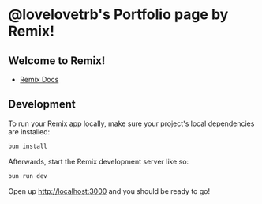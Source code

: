 # @lovelovetrb's Portfolio page by Remix!

## Welcome to Remix!

- [Remix Docs](https://remix.run/docs)

## Development

To run your Remix app locally, make sure your project's local dependencies are installed:

```sh
bun install
```

Afterwards, start the Remix development server like so:

```sh
bun run dev
```

Open up [http://localhost:3000](http://localhost:3000) and you should be ready to go!

